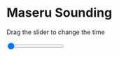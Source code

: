 <h1>Maseru Sounding</h1>
<p>Drag the slider to change the time</p>

<div class="slidecontainer">
<input oninput='setImage(this)' class="slider" type="range" min="0" max="9" value="0" step="1" />
<img id='img'/>
</div>

<script>
var img = document.getElementById('img');
var img_array = ['/assets/images/skwt/skd_maseru_wrfout_d01_2020-05-30_12:00:00.png',
'/assets/images/skwt/skd_maseru_wrfout_d01_2020-05-30_18:00:00.png',
'/assets/images/skwt/skd_maseru_wrfout_d01_2020-05-31_00:00:00.png',
'/assets/images/skwt/skd_maseru_wrfout_d01_2020-05-31_06:00:00.png',
'/assets/images/skwt/skd_maseru_wrfout_d01_2020-05-31_12:00:00.png',
'/assets/images/skwt/skd_maseru_wrfout_d01_2020-05-31_18:00:00.png',
'/assets/images/skwt/skd_maseru_wrfout_d01_2020-06-01_00:00:00.png',
'/assets/images/skwt/skd_maseru_wrfout_d01_2020-06-01_06:00:00.png',
'/assets/images/skwt/skd_maseru_wrfout_d01_2020-06-01_12:00:00.png',];
function setImage(obj)
{
        var value = obj.value;
        img.src = img_array[value];

}
</script>
